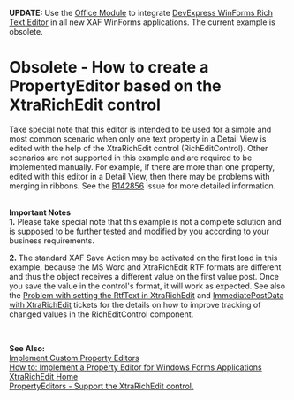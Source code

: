 <strong> UPDATE: </strong>
Use the <a href="https://docs.devexpress.com/eXpressAppFramework/400003/concepts/extra-modules/office-module/office-module-overview">Office Module</a> to integrate <a href="https://www.devexpress.com/Products/NET/Controls/WinForms/Rich_Editor/">DevExpress WinForms Rich Text Editor</a> in all new XAF WinForms applications. The current example is obsolete.
 
# Obsolete - How to create a PropertyEditor based on the XtraRichEdit control


Take special note that this editor is intended to be used for a simple and most common scenario when only one text property in a Detail View is edited with the help of the XtraRichEdit control (RichEditControl). Other scenarios are not supported in this example and are required to be implemented manually. For example, if there are more than one property, edited with this editor in a Detail View, then there may be problems with merging in ribbons. See the <a href="https://www.devexpress.com/Support/Center/p/B142856">B142856</a> issue for more detailed information.<br><br></p>
<p><strong>Important Notes<br>1.</strong> Please take special note that this example is not a complete solution and is supposed to be further tested and modified by you according to your business requirements.</p>
<p><strong>2. </strong>The standard XAF Save Action may be activated on the first load in this example, because the MS Word and XtraRichEdit RTF formats are different and thus the object receives a different value on the first value post. Once you save the value in the control's format, it will work as expected. See also the <a href="https://www.devexpress.com/Support/Center/p/T136988">Problem with setting the RtfText in XtraRichEdit</a> and <a href="https://www.devexpress.com/Support/Center/p/Q254329">ImmediatePostData with XtraRichEdit</a> tickets for the details on how to improve tracking of changed values in the RichEditControl component.</p>
<p> </p>
<p><strong>See Also:</strong> <br> <a href="http://documentation.devexpress.com/#Xaf/CustomDocument3097"><u>Implement Custom Property Editors</u></a> <br> <a href="http://documentation.devexpress.com/#Xaf/CustomDocument2679"><u>How to: Implement a Property Editor for Windows Forms Applications</u></a> <br> <a href="http://documentation.devexpress.com/#WindowsForms/CustomDocument4946"><u>XtraRichEdit Home</u></a><br> <a href="https://www.devexpress.com/Support/Center/p/S31438">PropertyEditors - Support the XtraRichEdit control.</a></p>

<br/>


